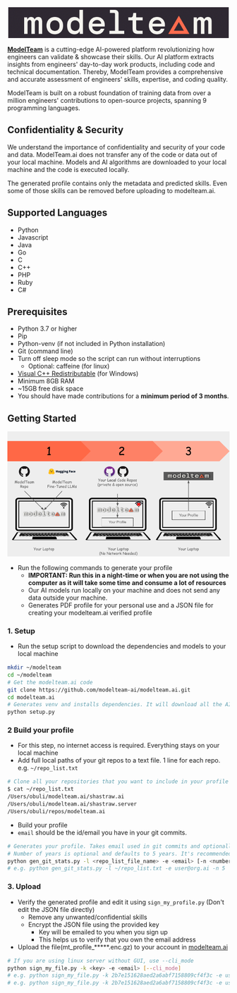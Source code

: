 <div align="center">
  <img src="images/modelteam_logo_blk.png" alt="modelteam">
</div>

**[ModelTeam](https://modelteam.ai)** is a cutting-edge AI-powered platform revolutionizing how engineers can validate & showcase their skills.
Our AI platform extracts insights from engineers' day-to-day work products, including code and technical documentation.
Thereby, ModelTeam provides a comprehensive and accurate assessment of engineers' skills, expertise, and coding quality.

ModelTeam is built on a robust foundation of training data from over a million engineers' contributions to open-source
projects, spanning 9 programming languages.

## Confidentiality & Security

We understand the importance of confidentiality and security of your code and data. ModelTeam.ai does not transfer any
of the code or data out of your local machine. Models and AI algorithms are downloaded to your local machine and the
code is executed locally.

The generated profile contains only the metadata and predicted skills. Even some of those skills can be removed before
uploading to modelteam.ai.

## Supported Languages

- Python
- Javascript
- Java
- Go
- C
- C++
- PHP
- Ruby
- C#

## Prerequisites

- Python 3.7 or higher
- Pip
- Python-venv (if not included in Python installation)
- Git (command line)
- Turn off sleep mode so the script can run without interruptions
    - Optional: caffeine (for linux)
- [Visual C++ Redistributable](https://learn.microsoft.com/en-us/cpp/windows/latest-supported-vc-redist?view=msvc-170) (for Windows)
- Minimum 8GB RAM
- ~15GB free disk space
- You should have made contributions for a **minimum period of 3 months**.

## Getting Started

![Getting Started](images/getting_started.png)

- Run the following commands to generate your profile
    - **IMPORTANT: Run this in a night-time or when you are not using the computer as it will take some time and consume
      a lot of resources**
    - Our AI models run locally on your machine and does not send any data outside your machine.
    - Generates PDF profile for your personal use and a JSON file for creating your modelteam.ai verified profile

### 1. Setup

- Run the setup script to download the dependencies and models to your local machine

```bash
mkdir ~/modelteam
cd ~/modelteam
# Get the modelteam.ai code
git clone https://github.com/modelteam-ai/modelteam.ai.git
cd modelteam.ai
# Generates venv and installs dependencies. It will download all the AI models
python setup.py
```

### 2 Build your profile

- For this step, no internet access is required. Everything stays on your local machine
- Add full local paths of your git repos to a text file. 1 line for each repo. e.g. `~/repo_list.txt` 

```bash
# Clone all your repositories that you want to include in your profile if it's not already cloned
$ cat ~/repo_list.txt
/Users/obuli/modelteam.ai/shastraw.ai
/Users/obuli/modelteam.ai/shastraw.server
/Users/obuli/repos/modelteam.ai
```

- Build your profile
- `email` should be the id/email you have in your git commits.

```bash
# Generates your profile. Takes email used in git commits and optionally number of years to consider
# Number of years is optional and defaults to 5 years. It's recommended to change it to number of years you want to look back in git history
python gen_git_stats.py -l <repo_list_file_name> -e <email> [-n <number_of_years_to_look_back>]
# e.g. python gen_git_stats.py -l ~/repo_list.txt -e user@org.ai -n 5
```

### 3. Upload

- Verify the generated profile and edit it using `sign_my_profile.py` (Don't edit the JSON file directly)
    - Remove any unwanted/confidential skills
    - Encrypt the JSON file using the provided key
        - Key will be emailed to you when you sign up
        - This helps us to verify that you own the email address
- Upload the file(mt_profile_*****.enc.gz) to your account in [modelteam.ai](https://app.modelteam.ai/jobs)

```bash
# If you are using linux server without GUI, use --cli_mode
python sign_my_file.py -k <key> -e <email> [--cli_mode]
# e.g. python sign_my_file.py -k 2b7e151628aed2a6abf7158809cf4f3c -e user@org.ai # For MacOS/Windows
# e.g. python sign_my_file.py -k 2b7e151628aed2a6abf7158809cf4f3c -e user@org.ai --cli_mode # For Linux
```
